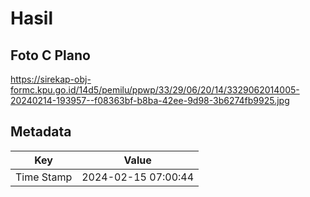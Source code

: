 # Hasil

## Foto C Plano

https://sirekap-obj-formc.kpu.go.id/14d5/pemilu/ppwp/33/29/06/20/14/3329062014005-20240214-193957--f08363bf-b8ba-42ee-9d98-3b6274fb9925.jpg


## Metadata

| Key        | Value               |
| ---------- | ------------------- |
| Time Stamp | 2024-02-15 07:00:44 |



